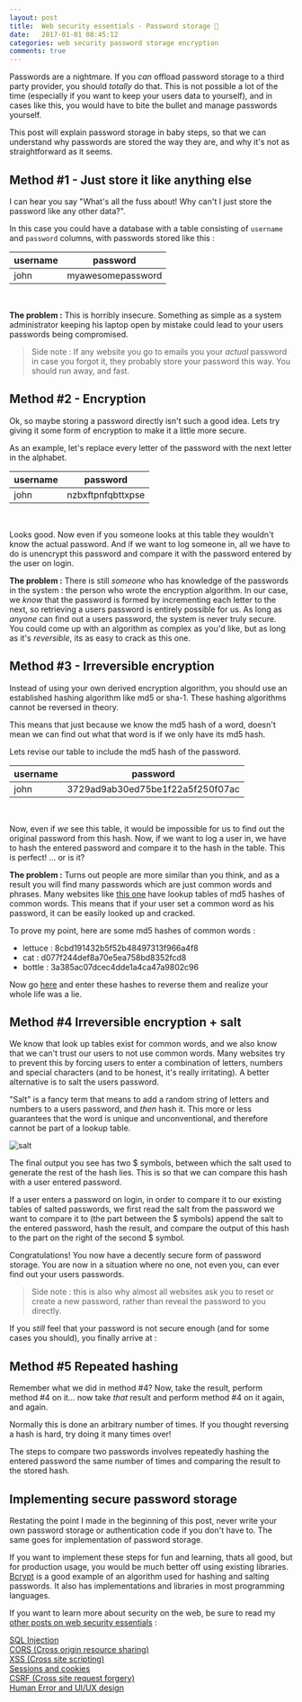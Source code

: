 ```yaml
---
layout: post
title:  Web security essentials - Password storage 🔑
date:   2017-01-01 08:45:12
categories: web security password storage encryption
comments: true
---
```


Passwords are a nightmare. If you _can_ offload password storage to a third party provider, you should _totally_ do that. This is not possible a lot of the time (especially if you want to keep your users data to yourself), and in cases like this, you would have to bite the bullet and manage passwords yourself.

This post will explain password storage in baby steps, so that we can understand why passwords are stored the way they are, and why it's not as straightforward as it seems.

<!-- more -->

## Method #1 - Just store it like anything else

I can hear you say  "What's all the fuss about! Why can't I just store the password like any other data?".

In this case you could have a database with a table consisting of `username` and `password` columns, with passwords stored like this :

username|password
-|-
john|myawesomepassword

<br/>

__The problem :__ This is horribly insecure. Something as simple as a system administrator keeping his laptop open by mistake could lead to your users passwords being compromised.

>Side note : If any website you go to emails you your _actual_ password in case you forgot it, they probably store your password this way. You should run away, and fast.

## Method #2 - Encryption

Ok, so maybe storing a password directly isn't such a good idea. Lets try giving it some form of encryption to make it a little more secure.

As an example, let's replace every letter of the password with the next letter in the alphabet.

username|password
-|-
john|nzbxftpnfqbttxpse

<br/>

Looks good. Now even if you someone looks at this table they wouldn't know the actual password. And if we want to log someone in, all we have to do is unencrypt this password and compare it with the password entered by the user on login.

__The problem :__ There is still _someone_ who has knowledge of the passwords in the system : the person who wrote the encryption algorithm. In our case, we _know_ that the password is formed by incrementing each letter to the next, so retrieving a users password is entirely possible for us. As long as _anyone_ can find out a users password, the system is never truly secure. You could come up with an algorithm as complex as you'd like, but as long as it's _reversible_, its as easy to crack as this one.

## Method #3 - Irreversible encryption

Instead of using your own derived encryption algorithm, you should use an established hashing algorithm like md5 or sha-1. These hashing algorithms cannot be reversed in theory.

This means that just because we know the md5 hash of a word, doesn't mean we can find out what that word is if we only have its md5 hash.

Lets revise our table to include the md5 hash of the password.

username|password
-|-
john|3729ad9ab30ed75be1f22a5f250f07ac

<br/>

Now, even if _we_ see this table, it would be impossible for us to find out the original password from this hash. Now, if we want to log a user in, we have to hash the entered password and compare it to the hash in the table. This is perfect! ... or is it?

__The problem :__ Turns out people are more similar than you think, and as a result you will find many passwords which are just common words and phrases. Many websites like [this one](http://md5.gromweb.com/) have lookup tables of  md5 hashes of common words. This means that if your user set a common word as his password, it can be easily looked up and cracked.

To prove my point, here are some md5 hashes of common words :

- lettuce : 8cbd191432b5f52b48497313f966a4f8
- cat : d077f244def8a70e5ea758bd8352fcd8
- bottle : 3a385ac07dcec4dde1a4ca47a9802c96

Now go [here](http://md5.gromweb.com/) and enter these hashes to reverse them and realize your whole life was a lie.

## Method #4 Irreversible encryption + salt

We know that look up tables exist for common words, and we also know that we can't trust our users to not use common words. Many websites try to prevent this by forcing users to enter a combination of letters, numbers and special characters (and to be honest, it's really irritating). A better alternative is to salt the users password.

"Salt" is a fancy term that means to add a random string of letters and numbers to a users password, and _then_ hash it. This more or less guarantees that the word is unique and unconventional, and therefore cannot be part of a lookup table.

![salt](/assets/images/posts/web-security-essentials/password-salt-chart.svg)

The final output you see has two $ symbols, between which the salt used to generate the rest of the hash lies. This is so that we can compare this hash with a user entered password.

If a user enters a password on login, in order to compare it to our existing tables of salted passwords, we first read the salt from the password we want to compare it to (the part between the $ symbols) append the salt to the entered password, hash the result, and compare the output of this hash to the part on the right of the second $ symbol.

Congratulations! You now have a decently secure form of password storage. You are now in a situation where no one, not even you, can ever find out your users passwords.

>Side note : this is also why almost all websites ask you to reset or create a new password, rather than reveal the password to you directly.

If you _still_ feel that your password is not secure enough (and for some  cases you should), you finally arrive at :

## Method #5 Repeated hashing

Remember what we did in method #4? Now, take the result, perform method #4 on it... now take _that_ result and perform method #4 on it again, and again.

Normally this is done an arbitrary number of times. If you thought reversing a hash is hard, try doing it many times over!

The steps to compare two passwords involves repeatedly hashing the entered password the same number of times and comparing the result to the stored hash.

## Implementing secure password storage

Restating the point I made in the beginning of this post, never write your own password storage or authentication code if you don't have to. The same goes for implementation of password storage.

If you want to implement these steps for fun and learning, thats all good, but for production usage, you would be much better off using existing libraries. [Bcrypt](https://en.wikipedia.org/wiki/Bcrypt) is a good example of an algorithm used for hashing and salting passwords. It also has implementations and libraries in most programming languages.

If you want to learn more about security on the web, be sure to read my [other posts on web security essentials](/blog/2017/01/16/web-security-essentials/) :

[SQL Injection](/blog/2016/11/24/what-is-sql-injection/)  
[CORS (Cross origin resource sharing)](/blog/2016/12/21/web-security-cors/)  
[XSS (Cross site scripting)](/blog/2016/11/24/web-security-xss/)  
[Sessions and cookies](/blog/2017/01/08/web-security-session-cookies/)  
[CSRF (Cross site request forgery)](/blog/2017/01/14/web-security-cross-site-request-forgery/)  
[Human Error and UI/UX design](/blog/2017/01/14/web-security-human-error/)


